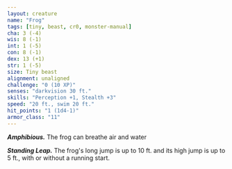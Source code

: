 ```yaml
---
layout: creature
name: "Frog"
tags: [tiny, beast, cr0, monster-manual]
cha: 3 (-4)
wis: 8 (-1)
int: 1 (-5)
con: 8 (-1)
dex: 13 (+1)
str: 1 (-5)
size: Tiny beast
alignment: unaligned
challenge: "0 (10 XP)"
senses: "darkvision 30 ft."
skills: "Perception +1, Stealth +3"
speed: "20 ft., swim 20 ft."
hit_points: "1 (1d4-1)"
armor_class: "11"
---
```


***Amphibious.*** The frog can breathe air and water

***Standing Leap.*** The frog's long jump is up to 10 ft. and its high jump is up to 5 ft., with or without a running start.